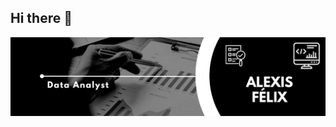 ## Hi there 👋

<div id="header" align="center">
  <img decoding="async" src="https://github.com/AlexisF115/AlexisF115/blob/main/Black & White Modern Minimalist Data Analyst LinkedIn Banner.png" width="800"/>
</div>
<!--
**AlexisF115/AlexisF115** is a ✨ _special_ ✨ repository because its `README.md` (this file) appears on your GitHub profile.

Here are some ideas to get you started:

- 🔭 I’m currently working on ...
- 🌱 I’m currently learning ...
- 👯 I’m looking to collaborate on ...
- 🤔 I’m looking for help with ...
- 💬 Ask me about ...
- 📫 How to reach me: ...
- 😄 Pronouns: ...
- ⚡ Fun fact: ...
-->
